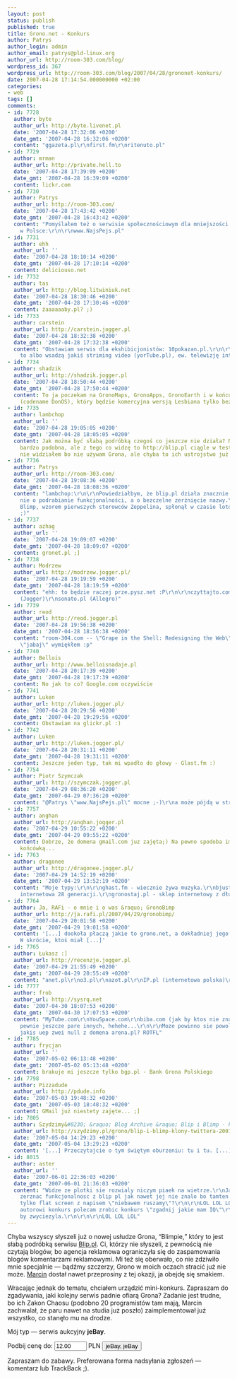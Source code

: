 ```yaml
---
layout: post
status: publish
published: true
title: Grono.net - Konkurs
author: Patrys
author_login: admin
author_email: patrys@pld-linux.org
author_url: http://room-303.com/blog/
wordpress_id: 367
wordpress_url: http://room-303.com/blog/2007/04/28/grononet-konkurs/
date: 2007-04-28 17:14:54.000000000 +02:00
categories:
- web
tags: []
comments:
- id: 7728
  author: byte
  author_url: http://byte.livenet.pl
  date: '2007-04-28 17:32:06 +0200'
  date_gmt: '2007-04-28 16:32:06 +0200'
  content: "ggazeta.pl\r\nfirst.fm\r\nritenuto.pl"
- id: 7729
  author: mrman
  author_url: http://private.hell.to
  date: '2007-04-28 17:39:09 +0200'
  date_gmt: '2007-04-28 16:39:09 +0200'
  content: lickr.com
- id: 7730
  author: Patrys
  author_url: http://room-303.com/
  date: '2007-04-28 17:43:42 +0200'
  date_gmt: '2007-04-28 16:43:42 +0200'
  content: "Pomyślałem też o serwisie społecznościowym dla mniejszości żydowskich
    w Polsce:\r\n\r\nwww.NajsPejs.pl"
- id: 7731
  author: ehh
  author_url: ''
  date: '2007-04-28 18:10:14 +0200'
  date_gmt: '2007-04-28 17:10:14 +0200'
  content: deliciouso.net
- id: 7732
  author: tas
  author_url: http://blog.litwiniuk.net
  date: '2007-04-28 18:30:46 +0200'
  date_gmt: '2007-04-28 17:30:46 +0200'
  content: żaaaaaaby.pl? ;)
- id: 7733
  author: carstein
  author_url: http://carstein.jogger.pl
  date: '2007-04-28 18:32:38 +0200'
  date_gmt: '2007-04-28 17:32:38 +0200'
  content: "Obstawiam serwis dla ekshibicjonistów: 10pokazan.pl.\r\n\r\nA na poważnie,
    to albo wsadzą jakiś striming video (yorTube.pl), ew. telewizję interaktywną :)"
- id: 7734
  author: shadzik
  author_url: http://shadzik.jogger.pl
  date: '2007-04-28 18:50:44 +0200'
  date_gmt: '2007-04-28 17:50:44 +0200'
  content: To ja poczekam na GronoMaps, GronoApps, GronoEarth i w końcu na GronoOS
    (codename DonOS), który będzie komercyjna wersją Lesbiana tylko bez porn-get'a.
- id: 7735
  author: lambchop
  author_url: ''
  date: '2007-04-28 19:05:05 +0200'
  date_gmt: '2007-04-28 18:05:05 +0200'
  content: Jak można być słabą podróbką czegoś co jeszcze nie działa? Nazwa rzeczywiście
    bardzo podobna, ale z tego co widzę to http://blip.pl ciągle w testach. Blimpa
    nie widziałem bo nie używam Grona, ale chyba to ich ustrojstwo już działa?
- id: 7736
  author: Patrys
  author_url: http://room-303.com/
  date: '2007-04-28 19:08:36 +0200'
  date_gmt: '2007-04-28 18:08:36 +0200'
  content: "lambchop:\r\n\r\nPowiedziałbym, że blip.pl działa znacznie lepiej. A chodzi
    nie o podrabianie funkcjonalności, a o bezczelne zerżnięcie nazwy.\r\n\r\nNa szczęście
    Blimp, wzorem pierwszych sterowców Zeppelina, spłonął w czasie lotów próbnych
    ;)"
- id: 7737
  author: azhag
  author_url: ''
  date: '2007-04-28 19:09:07 +0200'
  date_gmt: '2007-04-28 18:09:07 +0200'
  content: gronet.pl ;]
- id: 7738
  author: Modrzew
  author_url: http://modrzew.jogger.pl/
  date: '2007-04-28 19:19:59 +0200'
  date_gmt: '2007-04-28 18:19:59 +0200'
  content: "ehh: to będzie raczej prze.pysz.net :P\r\n\r\nczyttajto.com (Reddit)\r\nbiegacz.pl
    (Jogger)\r\nsonato.pl (Allegro)"
- id: 7739
  author: reod
  author_url: http://reod.jogger.pl
  date: '2007-04-28 19:56:38 +0200'
  date_gmt: '2007-04-28 18:56:38 +0200'
  content: "room-304.com -- \"Grape in the Shell: Redesigning the Web\"\r\n\r\nA przy
    \"jabaj\" wymiękłem :p"
- id: 7740
  author: Bellois
  author_url: http://www.belloisnadaje.pl
  date: '2007-04-28 20:17:39 +0200'
  date_gmt: '2007-04-28 19:17:39 +0200'
  content: No jak to co? Google.com oczywiście
- id: 7741
  author: Luken
  author_url: http://luken.jogger.pl/
  date: '2007-04-28 20:29:56 +0200'
  date_gmt: '2007-04-28 19:29:56 +0200'
  content: Obstawiam na glickr.pl :)
- id: 7742
  author: Luken
  author_url: http://luken.jogger.pl/
  date: '2007-04-28 20:31:11 +0200'
  date_gmt: '2007-04-28 19:31:11 +0200'
  content: Jeszcze jeden typ, tak mi wpadło do głowy - Glast.fm :)
- id: 7754
  author: Piotr Szymczak
  author_url: http://szymczak.jogger.pl
  date: '2007-04-29 08:36:20 +0200'
  date_gmt: '2007-04-29 07:36:20 +0200'
  content: "@Patrys \"www.NajsPejs.pl\" mocne ;-)\r\na może pójdą w stronę gwszechpolak.net"
- id: 7757
  author: anghan
  author_url: http://anghan.jogger.pl
  date: '2007-04-29 10:55:22 +0200'
  date_gmt: '2007-04-29 09:55:22 +0200'
  content: Dobrze, że domena gmail.com juz zajęta;) Na pewno spodoba im się z inną
    końcówką...
- id: 7763
  author: dragonee
  author_url: http://dragonee.jogger.pl/
  date: '2007-04-29 14:52:19 +0200'
  date_gmt: '2007-04-29 13:52:19 +0200'
  content: "Moje typy:\r\n\r\nghast.fm - wiecznie żywa muzyka.\r\nbjust.com - telewizja
    internetowa 28 generacji.\r\ngronostaj.pl - sklep internetowy z długim ogonem."
- id: 7764
  author: Ja, RAFi - o mnie i o was &raquo; GronoBimp
  author_url: http://ja.rafi.pl/2007/04/29/gronobimp/
  date: '2007-04-29 20:01:58 +0200'
  date_gmt: '2007-04-29 19:01:58 +0200'
  content: '[...] dookoła płaczą jakie to grono.net, a dokładniej jego twórcy są &#8216;be&#8217;.
    W skrócie, ktoś miał [...]'
- id: 7765
  author: Łukasz :]
  author_url: http://recenzje.jogger.pl
  date: '2007-04-29 21:55:49 +0200'
  date_gmt: '2007-04-29 20:55:49 +0200'
  content: "anet.pl\r\no3.pl\r\nazot.pl\r\nIP.pl (internetowa polska)\r\ninterty.pl"
- id: 7777
  author: frob
  author_url: http://sysrq.net
  date: '2007-04-30 18:07:53 +0200'
  date_gmt: '2007-04-30 17:07:53 +0200'
  content: "MyTube.com\r\nYouSpace.com\r\nbiba.com (jak by ktos nie znal -&gt; bebo.com)\r\nwykopki.pl\r\ni
    pewnie jeszcze pare innych, hehehe...\r\n\r\nMoze powinno sie powolac do zycia
    jakis uep zwei null z domena arena.pl? ROTFL"
- id: 7785
  author: frycjan
  author_url: ''
  date: '2007-05-02 06:13:48 +0200'
  date_gmt: '2007-05-02 05:13:48 +0200'
  content: brakuje mi jeszcze tylko bgp.pl - Bank Grona Polskiego
- id: 7798
  author: Pizzadude
  author_url: http://pdude.info
  date: '2007-05-03 19:48:32 +0200'
  date_gmt: '2007-05-03 18:48:32 +0200'
  content: GMail już niestety zajęte... ;]
- id: 7805
  author: Szydzimy&#8230; &raquo; Blog Archive &raquo; Blip i Blimp - klony Twittera
  author_url: http://szydzimy.pl/grono/blip-i-blimp-klony-twittera-2007-05-04/
  date: '2007-05-04 14:29:23 +0200'
  date_gmt: '2007-05-04 13:29:23 +0200'
  content: '[...] Przeczytajcie o tym świętym oburzeniu: tu i tu. [...]'
- id: 8015
  author: aster
  author_url: ''
  date: '2007-06-01 22:36:03 +0200'
  date_gmt: '2007-06-01 21:36:03 +0200'
  content: "Widze ze plotki sie rozwialy niczym piaek na wietrze.\r\nJak grono moglo
    zerznac funkcjonalnosc z blip pl jak nawet jej nie znalo bo tamten serwis posiadal
    tylko flat screen z napisem \"niebawem ruszamy\"?\r\n\r\nLOL LOL LOL\r\n\r\na
    autorowi konkurs polecam zrobic konkurs \"zgadnij jakie mam IQ\"\r\nzapewne prostota
    by zwyciezyla.\r\n\r\n\r\nLOL LOL LOL"
---
```

<p>Chyba wszyscy słyszeli już o nowej usłudze Grona, <q>Blimpie,</q> który to jest słabą podróbką serwisu <a href="http://blip.pl/">Blip.pl</a>. Ci, którzy nie słyszeli, z pewnością nie czytają blogów, bo agencja reklamowa ograniczyła się do zaspamowania blogów komentarzami reklamowymi. Mi też się oberwało, co nie zdziwiło mnie specjalnie — bądźmy szczerzy, Grono w moich oczach stracić już nie może. <a href="http://netto.blox.pl/">Marcin</a> dostał nawet przeprosiny z tej okazji, ja obejdę się smakiem.</p>

<p>Wracając jednak do tematu, chciałem urządzić mini-konkurs. Zapraszam do zgadywania, jaki kolejny serwis padnie ofiarą Grona? Zadanie jest trudne, bo ich Zakon Chaosu (podobno 20 programistów tam mają, Marcin zachwalał, że paru nawet na studia już poszło) zaimplementował już wszystko, co stanęło mu na drodze.</p>

<p>Mój typ — serwis aukcyjny <strong>jeBay</strong>.</p>

<p>Podbij cenę do: <input value="12.00" size="6" type="text" /> PLN <input value="jeBay, jeBay" style="display: inline;" type="button" /></p>

<p>Zapraszam do zabawy. Preferowana forma nadsyłania zgłoszeń — komentarz lub TrackBack ;).</p>
